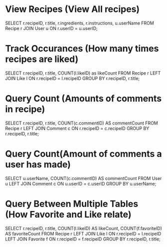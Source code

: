 # View Recipes (View All recipes)
SELECT r.recipeID, r.title, r.ingredients, r.instructions, u.userName
FROM Recipe r
JOIN User u ON r.userID = u.userID;

# Track Occurances (How many times recipes are liked)
SELECT r.recipeID, r.title, COUNT(l.likeID) as likeCount
FROM Recipe r
LEFT JOIN Like l ON r.recipeID = l.recipeID
GROUP BY r.recipeID, r.title;

# Query Count (Amounts of comments in recipe)
SELECT r.recipeID, r.title, COUNT(c.commentID) AS commentCount
FROM Recipe r
LEFT JOIN Comment c ON r.recipeID = c.recipeID
GROUP BY r.recipeID, r.title;

# Query Count(Amount of comments a user has made)
SELECT u.userName, COUNT(c.commentID) AS commentCount
FROM User u
LEFT JOIN Comment c ON u.userID = c.userID
GROUP BY u.userName;

# Query Between Multiple Tables (How Favorite and Like relate)
SELECT r.recipeID, r.title,
  COUNT(l.likeID) AS likeCount,
  COUNT(f.favoriteID) AS favoriteCount
FROM Recipe r
LEFT JOIN Like l ON r.recipeID = l.recipeID
LEFT JOIN Favorite f ON r.recipeID = f.recipeID
GROUP BY r.recipeID, r.title;

